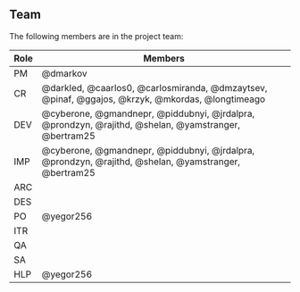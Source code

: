 ## Team

The following members are in the project team:

Role | Members
---|---
PM | @dmarkov
CR | @darkled, @caarlos0, @carlosmiranda, @dmzaytsev, @pinaf, @ggajos, @krzyk, @mkordas, @longtimeago
DEV | @cyberone, @gmandnepr, @piddubnyi, @jrdalpra, @prondzyn, @rajithd, @shelan, @yamstranger, @bertram25
IMP | @cyberone, @gmandnepr, @piddubnyi, @jrdalpra, @prondzyn, @rajithd, @shelan, @yamstranger, @bertram25
ARC | 
DES | 
PO | @yegor256
ITR | 
QA | 
SA | 
HLP | @yegor256
